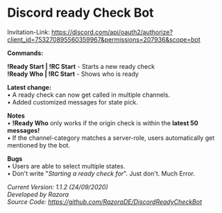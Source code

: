# Discord ready Check Bot

Invitation-Link: https://discord.com/api/oauth2/authorize?client_id=753270895560359967&permissions=207936&scope=bot

**Commands:**  

**!Ready Start | !RC Start** - Starts a new ready check  
**!Ready Who | !RC Start** - Shows who is ready  

**Latest change:**  
• A ready check can now get called in multiple channels.  
• Added customized messages for state pick.  

**Notes**  
• **!Ready Who** only works if the origin check is within the **latest 50 messages!**  
• If the channel-category matches a server-role, users automatically get mentioned by the bot.  

**Bugs**  
• Users are able to select multiple states.  
• Don't write "*Starting a ready check for*". Just don't. Much Error.  

*Current Version: 1.1.2 (24/09/2020)*   
*Developed by Razora*  
*Source Code: https://github.com/RazoraDE/DiscordReadyCheckBot*